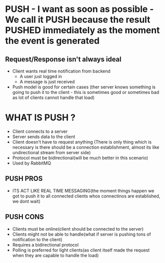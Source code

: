 # PUSH - I want as soon as possible - We call it PUSH because the result PUSHED immediately as the moment the event is generated

## Request/Response isn't always ideal
- Client wants real time notification from backend
    - A user just logged in
    - A message is just received
- Push model is good for certain cases (ther server knows something is going to push it to the client - this is sometimes good or sometimes bad as lot of clients cannot handle that load)


# WHAT IS PUSH ?
- Client connects to a server
- Server sends data to the client
- Client doesn't have to request anything (There is only thing which is necessary is there should be a connection establishment, almost its like undirectional stream from server side)
- Protocol must be bidirectional(will be much better in this scenario)
- Used by RabbitMQ

## PUSH PROS
- ITS ACT LIKE REAL TIME MESSAGING(the moment things happen we got to push it to all connected clients whos connectinos are established, we dont wait)
## PUSH CONS
- Clients must be online(client should be connected to the server)
- Clients might not be able to handle(what if server is pushing tons of notification to the client)
- Requires a bidirectional protocol
- Polling is preferred for light clients(as client itself made the request when they are capable to handle the load)
